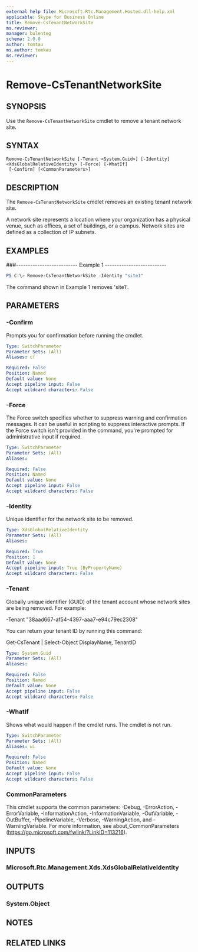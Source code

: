 ```yaml
---
external help file: Microsoft.Rtc.Management.Hosted.dll-help.xml
applicable: Skype for Business Online
title: Remove-CsTenantNetworkSite
ms.reviewer: 
manager: bulenteg
schema: 2.0.0
author: tomtau
ms.author: tomkau
ms.reviewer:
---
```


# Remove-CsTenantNetworkSite

## SYNOPSIS
Use the `Remove-CsTenantNetworkSite` cmdlet to remove a tenant network site.

## SYNTAX

```
Remove-CsTenantNetworkSite [-Tenant <System.Guid>] [-Identity] <XdsGlobalRelativeIdentity> [-Force] [-WhatIf]
 [-Confirm] [<CommonParameters>]
```

## DESCRIPTION
The `Remove-CsTenantNetworkSite` cmdlet removes an existing tenant network site.

A network site represents a location where your organization has a physical venue, such as offices, a set of buildings, or a campus. Network sites are defined as a collection of IP subnets.

## EXAMPLES

###-------------------------- Example 1 --------------------------
```powershell
PS C:\> Remove-CsTenantNetworkSite -Identity "site1"
```

The command shown in Example 1 removes 'site1'.

## PARAMETERS

### -Confirm
Prompts you for confirmation before running the cmdlet.

```yaml
Type: SwitchParameter
Parameter Sets: (All)
Aliases: cf

Required: False
Position: Named
Default value: None
Accept pipeline input: False
Accept wildcard characters: False
```

### -Force
The Force switch specifies whether to suppress warning and confirmation messages. It can be useful in scripting to suppress interactive prompts. If the Force switch isn't provided in the command, you're prompted for administrative input if required.

```yaml
Type: SwitchParameter
Parameter Sets: (All)
Aliases:

Required: False
Position: Named
Default value: None
Accept pipeline input: False
Accept wildcard characters: False
```

### -Identity
Unique identifier for the network site to be removed.

```yaml
Type: XdsGlobalRelativeIdentity
Parameter Sets: (All)
Aliases:

Required: True
Position: 1
Default value: None
Accept pipeline input: True (ByPropertyName)
Accept wildcard characters: False
```

### -Tenant
Globally unique identifier (GUID) of the tenant account whose network sites are being removed. For example:

-Tenant "38aad667-af54-4397-aaa7-e94c79ec2308"

You can return your tenant ID by running this command:

Get-CsTenant | Select-Object DisplayName, TenantID

```yaml
Type: System.Guid
Parameter Sets: (All)
Aliases:

Required: False
Position: Named
Default value: None
Accept pipeline input: False
Accept wildcard characters: False
```

### -WhatIf
Shows what would happen if the cmdlet runs.
The cmdlet is not run.

```yaml
Type: SwitchParameter
Parameter Sets: (All)
Aliases: wi

Required: False
Position: Named
Default value: None
Accept pipeline input: False
Accept wildcard characters: False
```

### CommonParameters
This cmdlet supports the common parameters: -Debug, -ErrorAction, -ErrorVariable, -InformationAction, -InformationVariable, -OutVariable, -OutBuffer, -PipelineVariable, -Verbose, -WarningAction, and -WarningVariable.
For more information, see about_CommonParameters (https://go.microsoft.com/fwlink/?LinkID=113216).

## INPUTS

### Microsoft.Rtc.Management.Xds.XdsGlobalRelativeIdentity

## OUTPUTS

### System.Object
## NOTES

## RELATED LINKS
